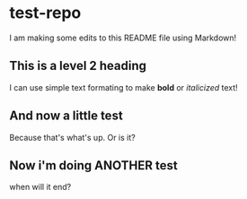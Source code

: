 # test-repo
I am making some edits to this README file using Markdown!
## This is a level 2 heading

I can use simple text formating to make **bold** or *italicized* text!

## And now a little test
Because that's what's up. Or is it?

## Now i'm doing ANOTHER test
when will it end?
